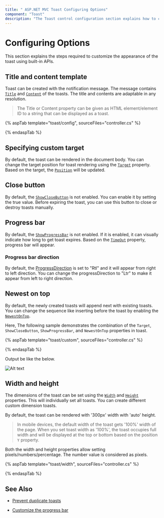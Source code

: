 ```yaml
---
title: " ASP.NET MVC Toast Configuring Options"
component: "Toast"
description: "The Toast control configuration section explains how to customize the appearance of the Toast control using built-in APIs."
---
```


# Configuring Options

This section explains the steps required to customize the appearance of the toast using built-in APIs.

## Title and content template

Toast can be created with the notification message. The message contains [`Title`](https://help.syncfusion.com/cr/aspnetcore-js2/Syncfusion.EJ2.Notifications.Toast.html#Syncfusion_EJ2_Notifications_Toast_Title) and [`Content`](https://help.syncfusion.com/cr/aspnetcore-js2/Syncfusion.EJ2.Notifications.Toast.html#Syncfusion_EJ2_Notifications_Toast_Content)  of the toasts. The title and contents are adaptable in any resolution.

> The Title or Content property can be given as HTML element/element ID to a string that can be displayed as a toast.

{% aspTab template="toast/config", sourceFiles="controller.cs" %}

{% endaspTab %}

## Specifying custom target

By default, the toast can be rendered in the document body. You can change the target position for toast rendering using the [`Target`](https://help.syncfusion.com/cr/aspnetcore-js2/Syncfusion.EJ2.Notifications.Toast.html#Syncfusion_EJ2_Notifications_Toast_Target) property. Based on the target, the [`Position`](https://help.syncfusion.com/cr/aspnetcore-js2/Syncfusion.EJ2.Notifications.Toast.html#Syncfusion_EJ2_Notifications_Toast_Position) will be updated.

## Close button

By default, the [`ShowCloseButton`](https://help.syncfusion.com/cr/aspnetcore-js2/Syncfusion.EJ2.Notifications.Toast.html#Syncfusion_EJ2_Notifications_Toast_ShowCloseButton) is not enabled. You can enable it by setting the true value. Before expiring the toast, you can use this button to close or destroy toasts manually.

## Progress bar

By default, the [`ShowProgressBar`](https://help.syncfusion.com/cr/aspnetcore-js2/Syncfusion.EJ2.Notifications.Toast.html#Syncfusion_EJ2_Notifications_Toast_ShowProgressBar) is not enabled. If it is enabled, it can visually indicate how long to get toast expires. Based on the [`TimeOut`](https://help.syncfusion.com/cr/aspnetcore-js2/Syncfusion.EJ2.Notifications.Toast.html#Syncfusion_EJ2_Notifications_Toast_TimeOut) property, progress bar will appear.

### Progress bar direction

By default, the [ProgressDirection](https://help.syncfusion.com/cr/aspnetcore-js2/Syncfusion.EJ2.Notifications.Toast.html#Syncfusion_EJ2_Notifications_Toast_ProgressDirection) is set to "Rtl" and it will appear from right to left direction. You can change the progressDirection to "Ltr" to make it appear from left to right direction.

## Newest on top

By default, the newly created toasts will append next with existing toasts. You can change the sequence like inserting before the toast by enabling the [`NewestOnTop`](https://help.syncfusion.com/cr/aspnetcore-js2/Syncfusion.EJ2.Notifications.Toast.html#Syncfusion_EJ2_Notifications_Toast_NewestOnTop).

Here, The following sample demonstrates the combination of the `Target`, `ShowCloseButton`, `ShowProgressBar`, and `NewestOnTop` properties in toast.

{% aspTab template="toast/custom", sourceFiles="controller.cs" %}

{% endaspTab %}

Output be like the below.

![Alt text](./images/toast-progress.PNG)

## Width and height

The dimensions of the toast can be set using the [`Width`](https://help.syncfusion.com/cr/aspnetcore-js2/Syncfusion.EJ2.Notifications.Toast.html#Syncfusion_EJ2_Notifications_Toast_Width) and [`Height`](https://help.syncfusion.com/cr/aspnetcore-js2/Syncfusion.EJ2.Notifications.Toast.html#Syncfusion_EJ2_Notifications_Toast_Height) properties. This will individually set all toasts. You can create different custom dimension toasts.

By default, the toast can be rendered with '300px' width with 'auto' height.

> In mobile devices, the default width of the toast gets '100%' width of the page.
> When you set toast width as '100%', the toast occupies full width and will be displayed at the top or bottom based on the position `Y` property.

Both the width and height properties allow setting pixels/numbers/percentage. The number value is considered as pixels.

{% aspTab template="toast/width", sourceFiles="controller.cs" %}

{% endaspTab %}

## See Also

* [Prevent duplicate toasts](./how-to/prevent-duplicate-toast-display/)

* [Customize the progress bar](./how-to/customize-progress-bar-theme-and-sizing/)